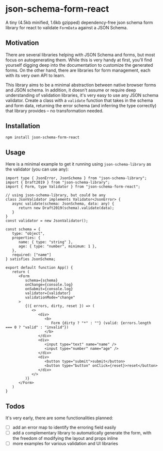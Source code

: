 # json-schema-form-react

A tiny (4.5kb minified, 1.6kb gzipped) dependency-free json schema form library for react to validate `FormData` against a JSON Schema. 

## Motivation
There are several libraries helping with JSON Schema and forms, but most focus on autogenerating them. While this is very handy at first, you'll find yourself digging deep into the documentation to customize the generated forms. On the other hand, there are libraries for form management, each with its very own API to learn.

This library aims to be a minimal abstraction between native browser forms and JSON schema. In addition, it doesn't assume or require deep understanding of validation libraries, it's very easy to use any JSON schema validator. Create a class with a `validate` function that takes in the schema and form data, returning the error schema (and inferring the type correctly) that library provides – no transformation needed.

## Installation

```bash
npm install json-schema-form-react
```

## Usage
Here is a minimal example to get it running using `json-schema-library` as the validator (you can use any):

```tsx
import type { JsonError, JsonSchema } from "json-schema-library";
import { Draft2019 } from "json-schema-library";
import { Form, type Validator } from "json-schema-form-react"; 

// using json-schema-library, but could be any
class JsonValidator implements Validator<JsonError> {
   async validate(schema: JsonSchema, data: any) {
      return new Draft2019(schema).validate(data);
   }
}
const validator = new JsonValidator();

const schema = {
   type: "object",
   properties: {
      name: { type: "string" },
      age: { type: "number", minimum: 1 },
   },
   required: ["name"]
} satisfies JsonSchema;

export default function App() {
   return (
      <Form
         schema={schema}
         onChange={console.log}
         onSubmit={console.log}
         validator={validator}
         validationMode="change"
      >
         {({ errors, dirty, reset }) => (
            <>
               <div>
                  <b>
                     Form {dirty ? "*" : ""} (valid: {errors.length === 0 ? "valid" : "invalid"})
                  </b>
               </div>
               <div>
                  <input type="text" name="name" />
                  <input type="number" name="age" />
               </div>
               <div>
                  <button type="submit">submit</button>
                  <button type="button" onClick={reset}>reset</button>
               </div>
            </>
         )}
      </Form>
   )
}
```

## Todos
It's very early, there are some functionalities planned:
- [ ] add an error map to identify the erroring field easily
- [ ] add a complementary library to automatically generate the form, with the freedom of modifying the layout and props inline
- [ ] more examples for various validation and UI libraries
